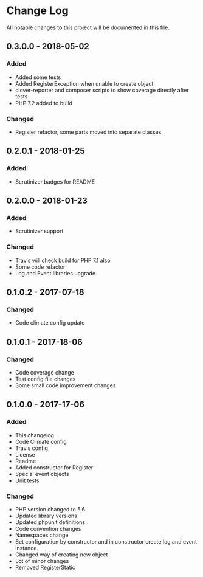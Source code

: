 # Change Log
All notable changes to this project will be documented in this file.

## 0.3.0.0 - 2018-05-02
### Added
* Added some tests
* Added RegisterException when unable to create object
* clover-reporter and composer scripts to show coverage directly after tests
* PHP 7.2 added to build
### Changed
* Register refactor, some parts moved into separate classes

## 0.2.0.1 - 2018-01-25
### Added
* Scrutinizer badges for README

## 0.2.0.0 - 2018-01-23
### Added
* Scrutinizer support
### Changed
* Travis will check build for PHP 7.1 also
* Some code refactor
* Log and Event libraries upgrade

## 0.1.0.2 - 2017-07-18
### Changed
* Code climate config update

## 0.1.0.1 - 2017-18-06
### Changed
* Code coverage change
* Test config file changes
* Some small code improvement changes

## 0.1.0.0 - 2017-17-06
### Added
* This changelog
* Code Climate config
* Travis config
* License
* Readme
* Added constructor for Register
* Special event objects
* Unit tests

### Changed
* PHP version changed to 5.6
* Updated library versions
* Updated phpunit definitions
* Code convention changes
* Namespaces change
* Set configuration by constructor and in constructor create log and event instance.
* Changed way of creating new object
* Lot of minor changes
* Removed RegisterStatic
